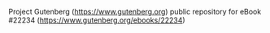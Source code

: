 Project Gutenberg (https://www.gutenberg.org) public repository for eBook #22234 (https://www.gutenberg.org/ebooks/22234)

